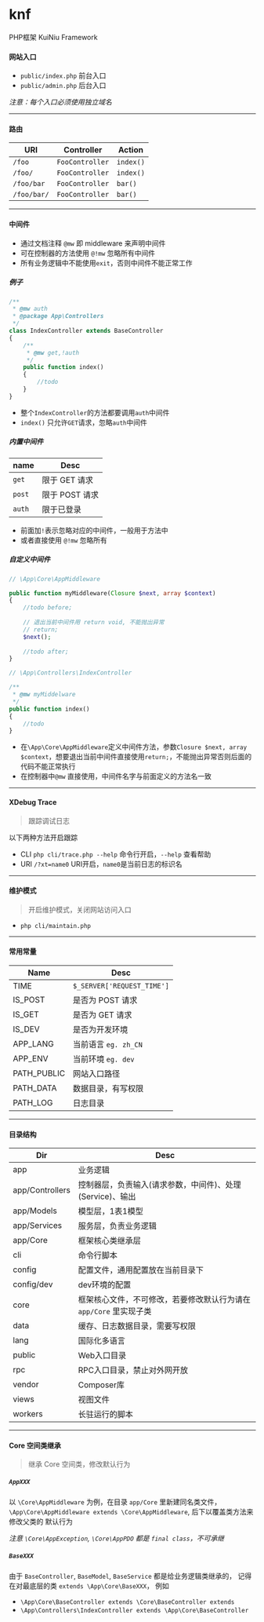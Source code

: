 # knf

PHP框架 KuiNiu Framework

#### 网站入口

- `public/index.php` 前台入口
- `public/admin.php` 后台入口

*注意：每个入口必须使用独立域名*

---

#### 路由

URI | Controller | Action
--- | --- | ---
`/foo` | `FooController` | `index()`
`/foo/` | `FooController` | `index()`
`/foo/bar` | `FooController` | `bar()`
`/foo/bar/` | `FooController` | `bar()`

---

#### 中间件

- 通过文档注释 `@mw` 即 middleware 来声明中间件
- 可在控制器的方法使用 `@!mw` 忽略所有中间件
- 所有业务逻辑中不能使用`exit`，否则中间件不能正常工作 

##### 例子

```php
/**
 * @mw auth
 * @package App\Controllers
 */
class IndexController extends BaseController
{
    /**
     * @mw get,!auth
     */
    public function index()
    {
        //todo
    }
}
```

- 整个`IndexController`的方法都要调用`auth`中间件
- `index()` 只允许`GET`请求，忽略`auth`中间件

##### 内置中间件

name | Desc
--- | ---
`get` | 限于 GET 请求
`post` | 限于 POST 请求
`auth` | 限于已登录

- 前面加`!`表示忽略对应的中间件，一般用于方法中
- 或者直接使用 `@!mw` 忽略所有

##### 自定义中间件

```php
// \App\Core\AppMiddleware

public function myMiddleware(Closure $next, array $context)
{
    //todo before;
    
    // 退出当前中间件用 return void, 不能抛出异常
    // return;
    $next();
    
    //todo after;
}
```

```php
// \App\Controllers\IndexController

/**
 * @mw myMiddelware
 */
public function index()
{
    //todo
}
```

- 在`\App\Core\AppMiddleware`定义中间件方法，参数`Closure $next, array $context`，想要退出当前中间件直接使用`return;`，不能抛出异常否则后面的代码不能正常执行
- 在控制器中`@mw` 直接使用，中间件名字与前面定义的方法名一致

---

#### XDebug Trace
> 跟踪调试日志

以下两种方法开启跟踪

- CLI `php cli/trace.php --help` 命令行开启，`--help` 查看帮助
- URI `/?xt=name0` URI开启，`name0`是当前日志的标识名

---

#### 维护模式
> 开启维护模式，关闭网站访问入口

- `php cli/maintain.php`

---

#### 常用常量

Name | Desc
--- | ---
TIME | `$_SERVER['REQUEST_TIME']`
IS_POST | 是否为 POST 请求
IS_GET | 是否为 GET 请求
IS_DEV | 是否为开发环境
APP_LANG | 当前语言 `eg. zh_CN`
APP_ENV | 当前环境 `eg. dev`
PATH_PUBLIC | 网站入口路径
PATH_DATA | 数据目录，有写权限
PATH_LOG | 日志目录

---

#### 目录结构

Dir | Desc
--- | ---
app | 业务逻辑
app/Controllers | 控制器层，负责输入(请求参数，中间件)、处理(Service)、输出
app/Models | 模型层，1表1模型
app/Services | 服务层，负责业务逻辑
app/Core | 框架核心类继承层
cli | 命令行脚本
config | 配置文件，通用配置放在当前目录下
config/dev | dev环境的配置
core | 框架核心文件，不可修改，若要修改默认行为请在 `app/Core` 里实现子类
data | 缓存、日志数据目录，需要写权限
lang | 国际化多语言
public | Web入口目录
rpc | RPC入口目录，禁止对外网开放
vendor | Composer库
views | 视图文件
workers | 长驻运行的脚本

---

#### Core 空间类继承
> 继承 Core 空间类，修改默认行为<br>

##### `AppXXX`

以 `\Core\AppMiddleware` 为例，在目录 `app/Core` 里新建同名类文件，
`\App\Core\AppMiddleware extends \Core\AppMiddleware`, 后下以覆盖类方法来修改父类的
默认行为

*注意 `\Core\AppException`, `\Core\AppPDO` 都是 `final class`，不可承继*

##### `BaseXXX`

由于 `BaseController`, `BaseModel`, `BaseService` 都是给业务逻辑类继承的，
记得在对最底层的类 `extends \App\Core\BaseXXX`，
例如 
- `\App\Core\BaseController extends \Core\BaseController extends`
- `\App\Controllers\IndexController extends \App\Core\BaseController`